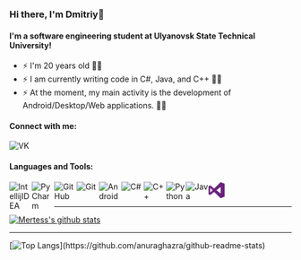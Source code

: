 ### Hi there, I'm Dmitriy👋

#### I'm a software engineering student at Ulyanovsk State Technical University!
+ ⚡ I'm 20 years old 🐱‍👓
+ ⚡ I am currently writing code in C#, Java, and C++ 🐱‍👤
+ ⚡ At the moment, my main activity is the development of Android/Desktop/Web applications. 🤷‍♂️

#### Connect with me:

[<img align="left" alt="VK" width="40px" src="https://avatanplus.com/files/resources/original/5ded53183a22616ee70c96ae.png" />][VK]
<br />

#### Languages and Tools:

<img align="CENTER" alt="Visual Studio 2019" width="30px" src="https://raw.githubusercontent.com/devicons/devicon/0d6c64dbbf311879f7d563bfc3ccf559f9ed111c/icons/visualstudio/visualstudio-plain.svg"/> <img align="left" alt="IntellijIDEA" width="40px" src="https://avatars.mds.yandex.net/get-zen_doc/96506/pub_5b03e3583dceb7c9dbe17499_5b03e61e7425f529296bdc22/scale_1200"/> <img align="left" alt="PyCharm" width="40px" src="https://market-po.ru/images/products/381-bc180cbf934b0550b214d51ae2d791cb.png" /> <img align="left" alt="GitHub" width="40px" src="https://pngimg.com/uploads/github/github_PNG40.png"/> <img align="left" alt="Git" width="40px" src="http://orion42.net/wp-content/uploads/2019/05/git-logo.png" /> <img align="left" alt="Android" width="40px" src="https://www.kindpng.com/picc/m/25-255595_icon-android-studio-logo-hd-png-download.png" /> <img align="left" alt="C#" width="40px" src="https://digitalskynet.ru/Content/Images/Tools/c-sharp.png" /> <img align="left" alt="C++" width="40px" src="https://www.clipartmax.com/png/full/200-2002716_software-development-clipart-practical-c-logo.png"/> <img align="left" alt="Python" width="35px" src="https://uchebnik.mos.ru/system_2/game_apps/icons/000/171/037/original/py-logo.png"/><img align="left" alt="Java" width="40px" src="https://img.compbs.com/img/fix/436/how-do-i-fix-javascript.png"/>

---

[![Mertess's github stats](https://github-readme-stats.vercel.app/api?username=mertess&show_icons=true)](https://github.com/anuraghazra/github-readme-stats)

---
[![Top Langs](https://github-readme-stats.vercel.app/api/top-langs/?username=mertess&layout=compact&card_width="100")](https://github.com/anuraghazra/github-readme-stats)

[VK]: https://vk.com/mertess
